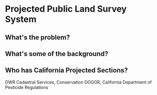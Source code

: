 # Projected Public Land Survey System
## What's the problem?
## What's some of the background?
## Who has California Projected Sections?
  DWR Cadastral Services,
  Conservation DOGGR,
  California Department of Pesticide Regulations

